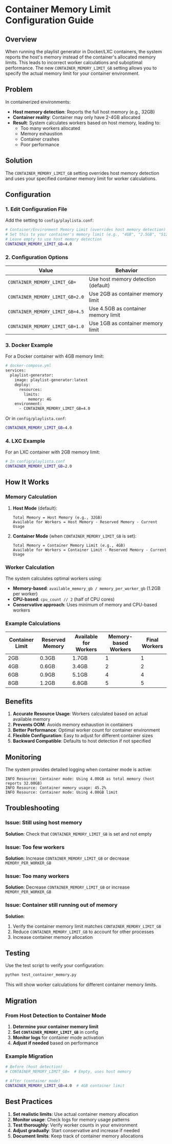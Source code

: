 # Container Memory Limit Configuration Guide

## Overview

When running the playlist generator in Docker/LXC containers, the system reports the host's memory instead of the container's allocated memory limits. This leads to incorrect worker calculations and suboptimal performance. The new `CONTAINER_MEMORY_LIMIT_GB` setting allows you to specify the actual memory limit for your container environment.

## Problem

In containerized environments:
- **Host memory detection**: Reports the full host memory (e.g., 32GB)
- **Container reality**: Container may only have 2-4GB allocated
- **Result**: System calculates workers based on host memory, leading to:
  - Too many workers allocated
  - Memory exhaustion
  - Container crashes
  - Poor performance

## Solution

The `CONTAINER_MEMORY_LIMIT_GB` setting overrides host memory detection and uses your specified container memory limit for worker calculations.

## Configuration

### 1. Edit Configuration File

Add the setting to `config/playlista.conf`:

```bash
# Container/Environment Memory Limit (overrides host memory detection)
# Set this to your container's memory limit (e.g., "4GB", "2.5GB", "512MB")
# Leave empty to use host memory detection
CONTAINER_MEMORY_LIMIT_GB=4.0
```

### 2. Configuration Options

| Value | Behavior |
|-------|----------|
| `CONTAINER_MEMORY_LIMIT_GB=` | Use host memory detection (default) |
| `CONTAINER_MEMORY_LIMIT_GB=2.0` | Use 2GB as container memory limit |
| `CONTAINER_MEMORY_LIMIT_GB=4.5` | Use 4.5GB as container memory limit |
| `CONTAINER_MEMORY_LIMIT_GB=1.0` | Use 1GB as container memory limit |

### 3. Docker Example

For a Docker container with 4GB memory limit:

```bash
# docker-compose.yml
services:
  playlist-generator:
    image: playlist-generator:latest
    deploy:
      resources:
        limits:
          memory: 4G
    environment:
      - CONTAINER_MEMORY_LIMIT_GB=4.0
```

Or in `config/playlista.conf`:
```bash
CONTAINER_MEMORY_LIMIT_GB=4.0
```

### 4. LXC Example

For an LXC container with 2GB memory limit:

```bash
# In config/playlista.conf
CONTAINER_MEMORY_LIMIT_GB=2.0
```

## How It Works

### Memory Calculation

1. **Host Mode** (default):
   ```
   Total Memory = Host Memory (e.g., 32GB)
   Available for Workers = Host Memory - Reserved Memory - Current Usage
   ```

2. **Container Mode** (when `CONTAINER_MEMORY_LIMIT_GB` is set):
   ```
   Total Memory = Container Memory Limit (e.g., 4GB)
   Available for Workers = Container Limit - Reserved Memory - Current Usage
   ```

### Worker Calculation

The system calculates optimal workers using:
- **Memory-based**: `available_memory_gb / memory_per_worker_gb` (1.2GB per worker)
- **CPU-based**: `cpu_count // 2` (half of CPU cores)
- **Conservative approach**: Uses minimum of memory and CPU-based workers

### Example Calculations

| Container Limit | Reserved Memory | Available for Workers | Memory-based Workers | Final Workers |
|----------------|-----------------|---------------------|---------------------|---------------|
| 2GB | 0.3GB | 1.7GB | 1 | 1 |
| 4GB | 0.6GB | 3.4GB | 2 | 2 |
| 6GB | 0.9GB | 5.1GB | 4 | 4 |
| 8GB | 1.2GB | 6.8GB | 5 | 5 |

## Benefits

1. **Accurate Resource Usage**: Workers calculated based on actual available memory
2. **Prevents OOM**: Avoids memory exhaustion in containers
3. **Better Performance**: Optimal worker count for container environment
4. **Flexible Configuration**: Easy to adjust for different container sizes
5. **Backward Compatible**: Defaults to host detection if not specified

## Monitoring

The system provides detailed logging when container mode is active:

```
INFO Resource: Container mode: Using 4.00GB as total memory (host reports 32.00GB)
INFO Resource: Container memory usage: 45.2%
INFO Resource: Container mode: Using 4.00GB limit
```

## Troubleshooting

### Issue: Still using host memory
**Solution**: Check that `CONTAINER_MEMORY_LIMIT_GB` is set and not empty

### Issue: Too few workers
**Solution**: Increase `CONTAINER_MEMORY_LIMIT_GB` or decrease `MEMORY_PER_WORKER_GB`

### Issue: Too many workers
**Solution**: Decrease `CONTAINER_MEMORY_LIMIT_GB` or increase `MEMORY_PER_WORKER_GB`

### Issue: Container still running out of memory
**Solution**: 
1. Verify the container memory limit matches `CONTAINER_MEMORY_LIMIT_GB`
2. Reduce `CONTAINER_MEMORY_LIMIT_GB` to account for other processes
3. Increase container memory allocation

## Testing

Use the test script to verify your configuration:

```bash
python test_container_memory.py
```

This will show worker calculations for different container memory limits.

## Migration

### From Host Detection to Container Mode

1. **Determine your container memory limit**
2. **Set `CONTAINER_MEMORY_LIMIT_GB`** in config
3. **Monitor logs** for container mode activation
4. **Adjust if needed** based on performance

### Example Migration

```bash
# Before (host detection)
# CONTAINER_MEMORY_LIMIT_GB=  # Empty, uses host memory

# After (container mode)
CONTAINER_MEMORY_LIMIT_GB=4.0  # 4GB container limit
```

## Best Practices

1. **Set realistic limits**: Use actual container memory allocation
2. **Monitor usage**: Check logs for memory usage patterns
3. **Test thoroughly**: Verify worker counts in your environment
4. **Adjust gradually**: Start conservative and increase if needed
5. **Document limits**: Keep track of container memory allocations 
